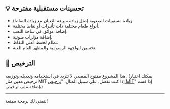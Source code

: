 
## 💡 تحسينات مستقبلية مقترحة

*   زيادة مستويات الصعوبة (مثل زيادة سرعة الثعبان مع زيادة النقاط).
*   أنواع طعام مختلفة ذات تأثيرات أو نقاط مختلفة.
*   إضافة عوائق في ساحة اللعب.
*   إضافة مؤثرات صوتية.
*   نظام لحفظ أعلى النقاط.
*   تحسين الواجهة الرسومية والمظهر العام للعبة.

## 📜 الترخيص

هذا المشروع مفتوح المصدر. لا تتردد في استخدامه وتعديله وتوزيعه.
(يمكنك اختيار ترخيص معين مثل MIT إذا كنت تفضل، على سبيل المثال، "[ترخيص MIT](LICENSE.txt)" إذا قمت بإضافة ملف ترخيص).

---

نتمنى لك برمجة ممتعة!

